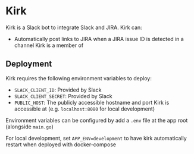 # Kirk
Kirk is a Slack bot to integrate Slack and JIRA.  Kirk can:
- Automatically post links to JIRA when a JIRA issue ID is detected in a channel Kirk is a member of

## Deployment
Kirk requires the following environment variables to deploy:
- `SLACK_CLIENT_ID`: Provided by Slack
- `SLACK_CLIENT_SECRET`: Provided by Slack
- `PUBLIC_HOST`: The publicly accessible hostname and port Kirk is accessible at (e.g. `localhost:8080` for local development)

Environment variables can be configured by add a `.env` file at the app root (alongside `main.go`)

For local development, set `APP_ENV=development` to have kirk automatically restart when deployed with docker-compose